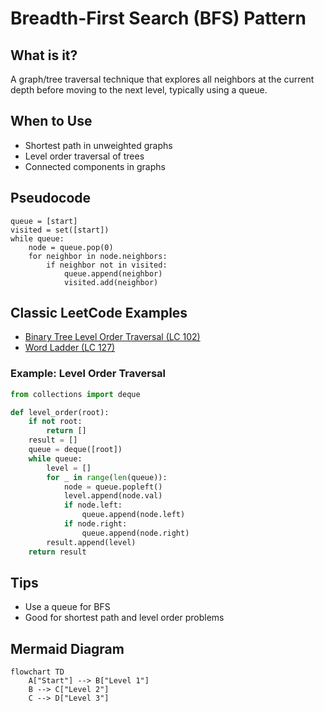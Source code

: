 # Breadth-First Search (BFS) Pattern

## What is it?
A graph/tree traversal technique that explores all neighbors at the current depth before moving to the next level, typically using a queue.

## When to Use
- Shortest path in unweighted graphs
- Level order traversal of trees
- Connected components in graphs

## Pseudocode
```text
queue = [start]
visited = set([start])
while queue:
    node = queue.pop(0)
    for neighbor in node.neighbors:
        if neighbor not in visited:
            queue.append(neighbor)
            visited.add(neighbor)
```

## Classic LeetCode Examples
- [Binary Tree Level Order Traversal (LC 102)](https://leetcode.com/problems/binary-tree-level-order-traversal/)
- [Word Ladder (LC 127)](https://leetcode.com/problems/word-ladder/)

### Example: Level Order Traversal
```python
from collections import deque

def level_order(root):
    if not root:
        return []
    result = []
    queue = deque([root])
    while queue:
        level = []
        for _ in range(len(queue)):
            node = queue.popleft()
            level.append(node.val)
            if node.left:
                queue.append(node.left)
            if node.right:
                queue.append(node.right)
        result.append(level)
    return result
```

## Tips
- Use a queue for BFS
- Good for shortest path and level order problems

## Mermaid Diagram

```mermaid
flowchart TD
    A["Start"] --> B["Level 1"]
    B --> C["Level 2"]
    C --> D["Level 3"]
``` 